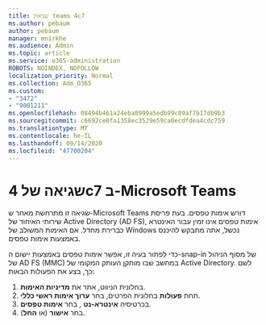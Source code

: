 ```yaml
---
title: שגיאת teams 4c7
ms.author: pebaum
author: pebaum
manager: mnirkhe
ms.audience: Admin
ms.topic: article
ms.service: o365-administration
ROBOTS: NOINDEX, NOFOLLOW
localization_priority: Normal
ms.collection: Adm_O365
ms.custom:
- "3472"
- "9001211"
ms.openlocfilehash: 08494b461a24eba8999a5edb99c89af7b17db9b3
ms.sourcegitcommit: c6692ce0fa1358ec3529e59ca0ecdfdea4cdc759
ms.translationtype: MT
ms.contentlocale: he-IL
ms.lasthandoff: 09/14/2020
ms.locfileid: "47700204"
---
```

# <a name="4c7-error-in-microsoft-teams"></a>שגיאה של 4c7 ב-Microsoft Teams

שגיאה זו מתרחשת מאחר ש-Microsoft Teams דורש אימות טפסים. בעת פריסת שירותי האיחוד של Active Directory (AD FS), אימות טפסים אינו זמין עבור האינטרא כברירת מחדל. אם האימות המשולב של Windows נכשל, אתה מתבקש להיכנס באמצעות אימות טפסים.

כדי לפתור בעיה זו, אפשר אימות טפסים באמצעות יישום ה-snap-in של מסוף הניהול של AD FS (MMC) במחשב שבו מותקן העותק המקומי של Active Directory. לשם כך, בצע את הפעולות הבאות: 

1. בחלונית הניווט, אתר את **מדיניות האימות**.
2. תחת **פעולות** בחלונית הפרטים, בחר **ערוך אימות ראשי כללי**.
3. בכרטיסיה **אינטרא-נט** , בחר **אימות טפסים**.
4. בחר **אישור** (או **החל**).